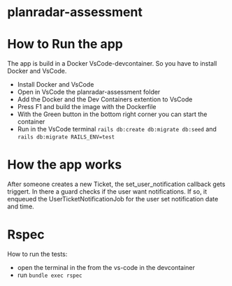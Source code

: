 # planradar-assessment

# How to Run the app
The app is build in a Docker VsCode-devcontainer. So you have to install Docker and VsCode.

- Install Docker and VsCode
- Open in VsCode the planradar-assessment folder
- Add the Docker and the Dev Containers extention to VsCode
- Press F1 and build the image with the Dockerfile
- With the Green button in the bottom right corner you can start the container
- Run in the VsCode terminal ``rails db:create db:migrate db:seed`` and ``rails db:migrate RAILS_ENV=test``

# How the app works
After someone creates a new Ticket, the set_user_notification callback gets triggert.
In there a guard checks if the user want notifications.
If so, it enqueued the UserTicketNotificationJob for the user set notification date and time.

# Rspec
How to run the tests:
  - open the terminal in the from the vs-code in the devcontainer
  - run ``bundle exec rspec``
